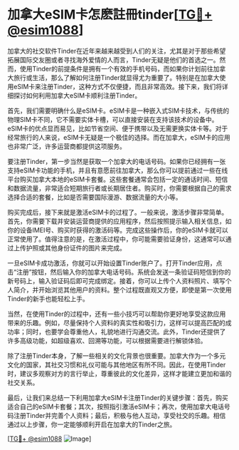 # 加拿大eSIM卡怎麽註冊tinder[[TG💪+ @esim1088](https://t.me/s/esim1088)]

加拿大的社交软件Tinder在近年来越来越受到人们的关注，尤其是对于那些希望拓展国际交友圈或者寻找海外爱情的人而言，Tinder无疑是他们的首选之一。然而，使用Tinder的前提条件是拥有一个有效的手机号码，而如果你计划前往加拿大旅行或生活，那么了解如何注册Tinder就显得尤为重要了。特别是在加拿大使用eSIM卡来注册Tinder，这种方式不仅便捷，而且非常高效。接下来，我们将详细探讨如何利用加拿大eSIM卡顺利注册Tinder。

首先，我们需要明确什么是eSIM卡。eSIM卡是一种嵌入式SIM卡技术，与传统的物理SIM卡不同，它不需要实体卡槽，可以直接安装在支持该技术的设备中。eSIM卡的优点显而易见，比如节省空间、便于携带以及无需更换实体卡等。对于经常旅行的人来说，eSIM卡无疑是一个极佳的选择。而在加拿大，eSIM卡的应用也非常广泛，许多运营商都提供这项服务。

要注册Tinder，第一步当然是获取一个加拿大的电话号码。如果你已经拥有一张支持eSIM卡功能的手机，并且有意愿前往加拿大，那么你可以提前通过一些在线平台购买加拿大本地的eSIM卡套餐。这些套餐通常会包括一定的通话时间、短信和数据流量，非常适合短期旅行者或长期居住者。购买时，你需要根据自己的需求选择合适的套餐，比如是否需要国际漫游、数据流量的大小等。

购买完成后，接下来就是激活eSIM卡的过程了。一般来说，激活步骤非常简单。首先，你需要下载并安装运营商提供的应用程序，然后按照提示输入相关信息，如你的设备IMEI号、购买时获得的激活码等。完成这些操作后，你的eSIM卡就可以正常使用了。值得注意的是，在激活过程中，你可能需要验证身份，这通常可以通过上传护照或其他身份证件的图片来完成。

一旦eSIM卡成功激活，你就可以开始设置Tinder账户了。打开Tinder应用，点击“注册”按钮，然后输入你的加拿大电话号码。系统会发送一条验证码短信到你的新号码上，输入验证码后即可完成绑定。接着，你可以上传个人资料照片、填写个人简介，并开始浏览其他用户的资料。整个过程既直观又方便，即使是第一次使用Tinder的新手也能轻松上手。

当然，在使用Tinder的过程中，还有一些小技巧可以帮助你更好地享受这款应用带来的乐趣。例如，尽量保持个人资料的真实性和吸引力，这样可以提高匹配的成功率；同时，也要学会尊重他人，礼貌地进行沟通交流。此外，Tinder还提供了许多高级功能，如超级喜欢、回溯等功能，可以根据需要进行解锁体验。

除了注册Tinder本身，了解一些相关的文化背景也很重要。加拿大作为一个多元文化的国家，其社交习惯和礼仪可能与其他地区有所不同。因此，在使用Tinder时，建议多观察对方的言行举止，尊重彼此的文化差异，这样才能建立更加和谐的社交关系。

最后，让我们来总结一下利用加拿大eSIM卡注册Tinder的关键步骤：首先，购买适合自己的eSIM卡套餐；其次，按照指引激活eSIM卡；再次，使用加拿大电话号码注册Tinder并完善个人资料；最后，积极与他人互动，享受社交的乐趣。相信通过以上步骤，你一定能够顺利开启在加拿大的Tinder之旅。

[[TG💪+ @esim1088](https://t.me/s/esim1088) ![Image](https://i.postimg.cc/4NQfJmqS/Snipaste-2025-05-13-00-14-12.png)]